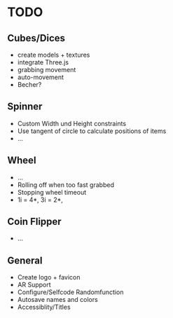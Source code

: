 # TODO

## Cubes/Dices

* create models + textures
* integrate Three.js
* grabbing movement
* auto-movement
* Becher?


## Spinner

* Custom Width und Height constraints
* Use tangent of circle to calculate positions of items
* ...

## Wheel

* ...
* Rolling off when too fast grabbed
* Stopping wheel timeout
* 1i = 4*, 3i = 2*, 

## Coin Flipper

* ...

## General

* Create logo + favicon
* AR Support
* Configure/Selfcode Randomfunction
* Autosave names and colors
* Accessiblity/Titles